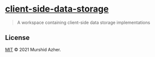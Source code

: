 # [client-side-data-storage](https://github.com/murshidazher/client-side-data-storage)

> A workspace containing client-side data storage implementations

## License

[MIT](./LICENSE) © 2021 Murshid Azher.
